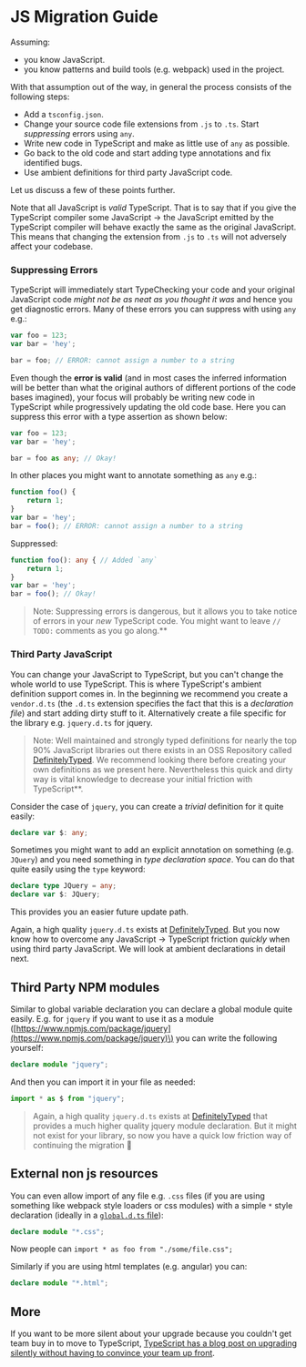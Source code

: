 # JS Migration Guide

Assuming:

* you know JavaScript.
* you know patterns and build tools \(e.g. webpack\) used in the project. 

With that assumption out of the way, in general the process consists of the following steps:

* Add a `tsconfig.json`.
* Change your source code file extensions from `.js` to `.ts`. Start _suppressing_ errors using `any`.
* Write new code in TypeScript and make as little use of `any` as possible.
* Go back to the old code and start adding type annotations and fix identified bugs.
* Use ambient definitions for third party JavaScript code.

Let us discuss a few of these points further.

Note that all JavaScript is _valid_ TypeScript. That is to say that if you give the TypeScript compiler some JavaScript -&gt; the JavaScript emitted by the TypeScript compiler will behave exactly the same as the original JavaScript. This means that changing the extension from `.js` to `.ts` will not adversely affect your codebase.

### Suppressing Errors

TypeScript will immediately start TypeChecking your code and your original JavaScript code _might not be as neat as you thought it was_ and hence you get diagnostic errors. Many of these errors you can suppress with using `any` e.g.:

```typescript
var foo = 123;
var bar = 'hey';

bar = foo; // ERROR: cannot assign a number to a string
```

Even though the **error is valid** \(and in most cases the inferred information will be better than what the original authors of different portions of the code bases imagined\), your focus will probably be writing new code in TypeScript while progressively updating the old code base. Here you can suppress this error with a type assertion as shown below:

```typescript
var foo = 123;
var bar = 'hey';

bar = foo as any; // Okay!
```

In other places you might want to annotate something as `any` e.g.:

```typescript
function foo() {
    return 1;
}
var bar = 'hey';
bar = foo(); // ERROR: cannot assign a number to a string
```

Suppressed:

```typescript
function foo(): any { // Added `any`
    return 1;
}
var bar = 'hey';
bar = foo(); // Okay!
```

> Note: Suppressing errors is dangerous, but it allows you to take notice of errors in your _new_ TypeScript code. You might want to leave `// TODO:` comments as you go along.\*\*

### Third Party JavaScript

You can change your JavaScript to TypeScript, but you can't change the whole world to use TypeScript. This is where TypeScript's ambient definition support comes in. In the beginning we recommend you create a `vendor.d.ts` \(the `.d.ts` extension specifies the fact that this is a _declaration file_\) and start adding dirty stuff to it. Alternatively create a file specific for the library e.g. `jquery.d.ts` for jquery.

> Note: Well maintained and strongly typed definitions for nearly the top 90% JavaScript libraries out there exists in an OSS Repository called [DefinitelyTyped](https://github.com/borisyankov/DefinitelyTyped). We recommend looking there before creating your own definitions as we present here. Nevertheless this quick and dirty way is vital knowledge to decrease your initial friction with TypeScript\*\*.

Consider the case of `jquery`, you can create a _trivial_ definition for it quite easily:

```typescript
declare var $: any;
```

Sometimes you might want to add an explicit annotation on something \(e.g. `JQuery`\) and you need something in _type declaration space_. You can do that quite easily using the `type` keyword:

```typescript
declare type JQuery = any;
declare var $: JQuery;
```

This provides you an easier future update path.

Again, a high quality `jquery.d.ts` exists at [DefinitelyTyped](https://github.com/borisyankov/DefinitelyTyped). But you now know how to overcome any JavaScript -&gt; TypeScript friction _quickly_ when using third party JavaScript. We will look at ambient declarations in detail next.

## Third Party NPM modules

Similar to global variable declaration you can declare a global module quite easily. E.g. for `jquery` if you want to use it as a module \([https://www.npmjs.com/package/jquery](https://www.npmjs.com/package/jquery)\) you can write the following yourself:

```typescript
declare module "jquery";
```

And then you can import it in your file as needed:

```typescript
import * as $ from "jquery";
```

> Again, a high quality `jquery.d.ts` exists at [DefinitelyTyped](https://github.com/borisyankov/DefinitelyTyped) that provides a much higher quality jquery module declaration. But it might not exist for your library, so now you have a quick low friction way of continuing the migration 🌹

## External non js resources

You can even allow import of any file e.g. `.css` files \(if you are using something like webpack style loaders or css modules\) with a simple `*` style declaration \(ideally in a [`global.d.ts` file](../project/modules/globals.md)\):

```typescript
declare module "*.css";
```

Now people can `import * as foo from "./some/file.css";`

Similarly if you are using html templates \(e.g. angular\) you can:

```typescript
declare module "*.html";
```

## More

If you want to be more silent about your upgrade because you couldn't get team buy in to move to TypeScript, [TypeScript has a blog post on upgrading silently without having to convince your team up front](https://devblogs.microsoft.com/typescript/how-to-upgrade-to-typescript-without-anybody-noticing-part-1/).

